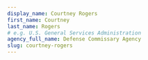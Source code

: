 ```yaml
---
display_name: Courtney Rogers
first_name: Courtney
last_name: Rogers
# e.g. U.S. General Services Administration
agency_full_name: Defense Commissary Agency
slug: courtney-rogers
---
```

